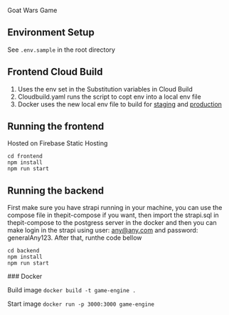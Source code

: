 Goat Wars Game

## Environment Setup

See `.env.sample` in the root directory

## Frontend Cloud Build

1. Uses the env set in the Substitution variables in Cloud Build
2. Cloudbuild.yaml runs the script to copt env into a local env file
3. Docker uses the new local env file to build for [staging](https://console.cloud.google.com/cloud-build/triggers/edit/de092e60-fe9e-4b1d-8918-5268b63e4a1e?project=the-pit-328710) and [production](https://console.cloud.google.com/cloud-build/triggers/edit/f83d2fe0-f55a-456b-a6e8-11f3b0429c89?project=the-pit-328710)

## Running the frontend

Hosted on Firebase Static Hosting

```
cd frontend
npm install
npm run start
```

## Running the backend

First make sure you have strapi running in your machine, you can use the compose file in thepit-compose if you want, then import the strapi.sql in thepit-compose to the postgress server in the docker and then you can make login in the strapi using user: any@any.com and password: generalAny123. After that, runthe code bellow

```
cd backend
npm install
npm run start
```

### Docker

Build image
`docker build -t game-engine .`

Start image
`docker run -p 3000:3000 game-engine`
